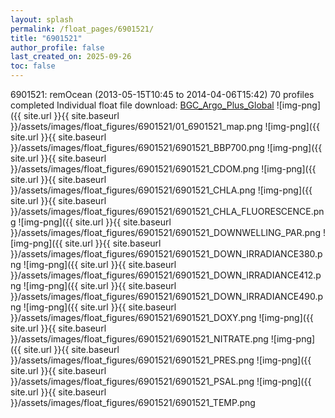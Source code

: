 ```yaml
---
layout: splash
permalink: /float_pages/6901521/
title: "6901521"
author_profile: false
last_created_on: 2025-09-26
toc: false
---
```

 
6901521: remOcean (2013-05-15T10:45 to 2014-04-06T15:42)
70 profiles completed
Individual float file download: [BGC_Argo_Plus_Global](https://ftp.soest.hawaii.edu/bgc_argo_plus/Individual_Floats/outliers_removed/6901521_Sprof_processed.nc)
![img-png]({{ site.url }}{{ site.baseurl }}/assets/images/float_figures/6901521/01_6901521_map.png
![img-png]({{ site.url }}{{ site.baseurl }}/assets/images/float_figures/6901521/6901521_BBP700.png
![img-png]({{ site.url }}{{ site.baseurl }}/assets/images/float_figures/6901521/6901521_CDOM.png
![img-png]({{ site.url }}{{ site.baseurl }}/assets/images/float_figures/6901521/6901521_CHLA.png
![img-png]({{ site.url }}{{ site.baseurl }}/assets/images/float_figures/6901521/6901521_CHLA_FLUORESCENCE.png
![img-png]({{ site.url }}{{ site.baseurl }}/assets/images/float_figures/6901521/6901521_DOWNWELLING_PAR.png
![img-png]({{ site.url }}{{ site.baseurl }}/assets/images/float_figures/6901521/6901521_DOWN_IRRADIANCE380.png
![img-png]({{ site.url }}{{ site.baseurl }}/assets/images/float_figures/6901521/6901521_DOWN_IRRADIANCE412.png
![img-png]({{ site.url }}{{ site.baseurl }}/assets/images/float_figures/6901521/6901521_DOWN_IRRADIANCE490.png
![img-png]({{ site.url }}{{ site.baseurl }}/assets/images/float_figures/6901521/6901521_DOXY.png
![img-png]({{ site.url }}{{ site.baseurl }}/assets/images/float_figures/6901521/6901521_NITRATE.png
![img-png]({{ site.url }}{{ site.baseurl }}/assets/images/float_figures/6901521/6901521_PRES.png
![img-png]({{ site.url }}{{ site.baseurl }}/assets/images/float_figures/6901521/6901521_PSAL.png
![img-png]({{ site.url }}{{ site.baseurl }}/assets/images/float_figures/6901521/6901521_TEMP.png
